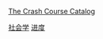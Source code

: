 
[The Crash Course Catalog](https://thecrashcourse.com/)

[社会学](https://www.bilibili.com/video/av8965753?from=search&seid=2662403787208828415)
[进度](https://github.com/AAAlimjan/STUFF-ON-2018/issues/3)
